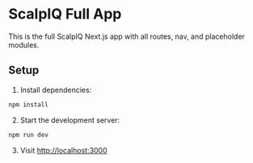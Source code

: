 # ScalpIQ Full App

This is the full ScalpIQ Next.js app with all routes, nav, and placeholder modules.

## Setup

1. Install dependencies:

```bash
npm install
```

2. Start the development server:

```bash
npm run dev
```

3. Visit [http://localhost:3000](http://localhost:3000)
